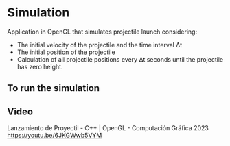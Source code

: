 # Simulation
Application in OpenGL that simulates projectile launch considering:
- The initial velocity of the projectile and the time interval Δt
- The initial position of the projectile
- Calculation of all projectile positions every Δt seconds until the projectile has zero height.

## To run the simulation

## Video

Lanzamiento de Proyectil - C++ | OpenGL - Computación Gráfica 2023
https://youtu.be/6JKGWwb5VYM
